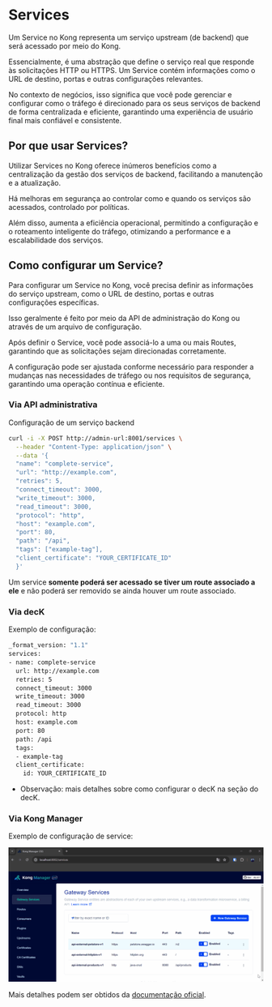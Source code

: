 # Services

Um Service no Kong representa um serviço upstream (de backend) que será acessado por meio do Kong.

Essencialmente, é uma abstração que define o serviço real que responde às solicitações HTTP ou HTTPS. Um Service contém informações como o URL de destino, portas e outras configurações relevantes.

No contexto de negócios, isso significa que você pode gerenciar e configurar como o tráfego é direcionado para os seus serviços de backend de forma centralizada e eficiente, garantindo uma experiência de usuário final mais confiável e consistente.

## Por que usar Services?

Utilizar Services no Kong oferece inúmeros benefícios como a centralização da gestão dos serviços de backend, facilitando a manutenção e a atualização.

Há melhoras em segurança ao controlar como e quando os serviços são acessados, controlado por políticas.

Além disso, aumenta a eficiência operacional, permitindo a configuração e o roteamento inteligente do tráfego, otimizando a performance e a escalabilidade dos serviços.

## Como configurar um Service?

Para configurar um Service no Kong, você precisa definir as informações do serviço upstream, como o URL de destino, portas e outras configurações específicas.

Isso geralmente é feito por meio da API de administração do Kong ou através de um arquivo de configuração.

Após definir o Service, você pode associá-lo a uma ou mais Routes, garantindo que as solicitações sejam direcionadas corretamente.

A configuração pode ser ajustada conforme necessário para responder a mudanças nas necessidades de tráfego ou nos requisitos de segurança, garantindo uma operação contínua e eficiente.

### Via API administrativa

Configuração de um serviço backend

```bash
curl -i -X POST http://admin-url:8001/services \
  --header "Content-Type: application/json" \
  --data '{
  "name": "complete-service",
  "url": "http://example.com",
  "retries": 5,
  "connect_timeout": 3000,
  "write_timeout": 3000,
  "read_timeout": 3000,
  "protocol": "http",
  "host": "example.com",
  "port": 80,
  "path": "/api",
  "tags": ["example-tag"],
  "client_certificate": "YOUR_CERTIFICATE_ID"
  }'
```

Um service **somente poderá ser acessado se tiver um route associado a ele** e não poderá ser removido se ainda houver um route associado.

### Via decK

Exemplo de configuração:

```bash
_format_version: "1.1"
services:
- name: complete-service
  url: http://example.com
  retries: 5
  connect_timeout: 3000
  write_timeout: 3000
  read_timeout: 3000
  protocol: http
  host: example.com
  port: 80
  path: /api
  tags:
  - example-tag
  client_certificate:
    id: YOUR_CERTIFICATE_ID
```

- Observação: mais detalhes sobre como configurar o decK na seção do decK.

### Via Kong Manager

Exemplo de configuração de service:

<div style="text-align: center;">
  <img src="/assets/gifs/kong/capacities/services.gif" alt="cors" width="700"/>
</div>

Mais detalhes podem ser obtidos da [documentação oficial](https://docs.konghq.com/gateway/latest/key-concepts/services/).
